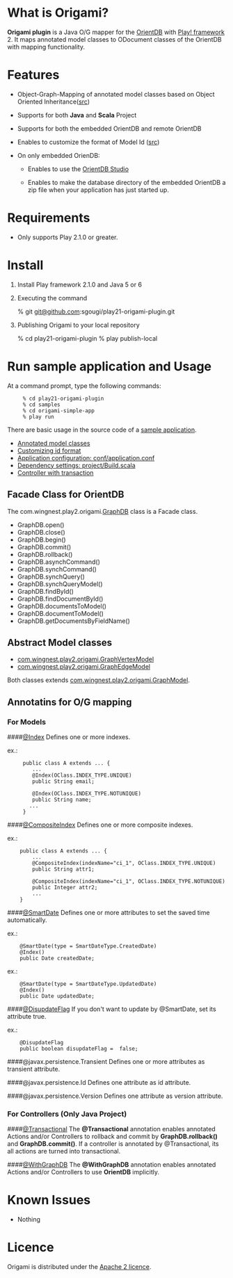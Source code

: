 What is Origami?
============

**Origami plugin** is a Java O/G mapper for the [OrientDB](https://github.com/nuvolabase/orientdb/wiki) with  [Play! framework](http://www.playframework.org/) 2. It maps annotated model classes to ODocument classes of the OrientDB with mapping functionality. 

Features
======

* Object-Graph-Mapping of annotated model classes based on Object Oriented Inheritance([src](samples/origami-simple-app/app/models))

* Supports for both **Java** and **Scala** Project

* Supports for both the embedded OrientDB and remote OrientDB

* Enables to customize the format of Model Id ([src](app/com/wingnest/play2/origami/IdManager.java))

* On only embedded OrienDB:

   * Enables to use the [OrientDB Studio](https://github.com/nuvolabase/orientdb/wiki/OrientDB-Studio)

   * Enables to make the database directory of the embedded OrientDB a zip file when your application has just started up.

Requirements
=========

* Only supports Play 2.1.0 or greater.

Install
====

  1)  Install Play framework 2.1.0 and Java 5 or 6

  2)  Executing the command 

         % git git@github.com:sgougi/play21-origami-plugin.git

  3)  Publishing Origami to your local repository

         % cd play21-origami-plugin
         % play publish-local

Run sample application and Usage
=======================

At a command prompt, type the following commands:

         % cd play21-origami-plugin
         % cd samples
         % cd origami-simple-app
         % play run

There are basic usage in the source code of a [sample application](samples). 

* [Annotated model classes](samples/origami-simple-app/app/models)
* [Customizing id format](samples/origami-simple-app/app/Global.java)
* [Application configuration: conf/application.conf](samples/origami-simple-app/conf/application.conf)
* [Dependency settings: project/Build.scala](samples/origami-simple-app/project/Build.scala)  
* [Controller with transaction](samples/origami-simple-app/app/controllers/Application.java)

## Facade Class for OrientDB

The com.wingnest.play2.origami.[GraphDB](app/com/wingnest/play2/origami/GraphDB.java) class is a Facade class.

* GraphDB.open()
* GraphDB.close()
* GraphDB.begin()
* GraphDB.commit()
* GraphDB.rollback()
* GraphDB.asynchCommand()
* GraphDB.synchCommand()
* GraphDB.synchQuery()
* GraphDB.synchQueryModel()
* GraphDB.findById()
* GraphDB.findDocumentById()
* GraphDB.documentsToModel()
* GraphDB.documentToModel()
* GraphDB.getDocumentsByFieldName()

## Abstract Model classes

* [com.wingnest.play2.origami.GraphVertexModel](app/com/wingnest/play2/origami/GraphVertexModel.java)
* [com.wingnest.play2.origami.GraphEdgeModel](app/com/wingnest/play2/origami/GraphEdgeModel.java)

Both classes extends [com.wingnest.play2.origami.GraphModel](app/com/wingnest/play2/origami/GraphModel.java).

## Annotatins for O/G mapping

### For Models
####[@Index](app/com/wingnest/play2/origami/annotations/Index.java)
Defines one or more indexes.

  ex.:

         public class A extends ... {
            ...
            @Index(OClass.INDEX_TYPE.UNIQUE)
            public String email;     
    
            @Index(OClass.INDEX_TYPE.NOTUNIQUE)
            public String name;     
           ...
         }

####[@CompositeIndex](app/com/wingnest/play2/origami/annotations/CompositeIndex.java)
Defines one or more composite indexes.

  ex.:

        public class A extends ... {
            ...
            @CompositeIndex(indexName="ci_1", OClass.INDEX_TYPE.UNIQUE)
            public String attr1;     
    
            @CompositeIndex(indexName="ci_1", OClass.INDEX_TYPE.NOTUNIQUE)
            public Integer attr2;
            ...
        }     

####[@SmartDate](app/com/wingnest/play2/origami/annotations/SmartDate.java)
Defines one or more attributes to set the saved time automatically.

  ex.:

        @SmartDate(type = SmartDateType.CreatedDate)
        @Index()
        public Date createdDate;

  ex.:

        @SmartDate(type = SmartDateType.UpdatedDate)
        @Index()
        public Date updatedDate;    

####[@DisupdateFlag](app/com/wingnest/play2/origami/annotations/DisupdateFlag.java)
If you don't want to update by @SmartDate, set its attribute true.

  ex.:

        @DisupdateFlag
        public boolean disupdateFlag =  false;

####@javax.persistence.Transient
Defines one or more attributes as transient attribute.

####@javax.persistence.Id
Defines one attribute as id attribute.

####@javax.persistence.Version
Defines one attribute as version attribute.

### For Controllers (Only Java Project)
####[@Transactional](app/com/wingnest/play2/origami/annotations/Transactional.java)
The **@Transactional** annotation enables annotated Actions and/or Controllers to rollback and commit by **GraphDB.rollback()** and **GraphDB.commit()**. If a controller is annotated by @Transactional, its all actions are turned into transactional. 

####[@WithGraphDB](app/com/wingnest/play2/origami/annotations/WithGraphDB.java)
The **@WithGraphDB** annotation enables annotated Actions and/or Controllers to use **OrientDB** implicitly.

Known Issues
=============
* Nothing

Licence
========
Origami is distributed under the [Apache 2 licence](http://www.apache.org/licenses/LICENSE-2.0.html).
